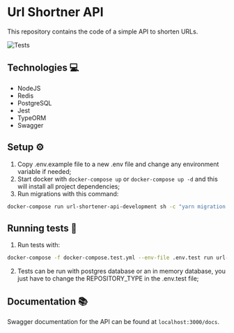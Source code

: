 # Url Shortner API

This repository contains the code of a simple API to shorten URLs.

![Tests](https://github.com/RaphaelBatagini/url-shortener-api/actions/workflows/test.yml/badge.svg?branch=main)

## Technologies :computer:

- NodeJS
- Redis
- PostgreSQL
- Jest
- TypeORM
- Swagger

## Setup :gear:

1. Copy .env.example file to a new .env file and change any environment variable if needed;
2. Start docker with `docker-compose up` or `docker-compose up -d` and this will install all project dependencies;
3. Run migrations with this command:
```sh
docker-compose run url-shortener-api-development sh -c "yarn migration:run"
```

## Running tests :test_tube:
1. Run tests with:
```sh
docker-compose -f docker-compose.test.yml --env-file .env.test run url-shortener-api-test
```

2. Tests can be run with postgres database or an in memory database, you just have to change the REPOSITORY_TYPE in the .env.test file;

## Documentation :books:
Swagger documentation for the API can be found at `localhost:3000/docs`.

